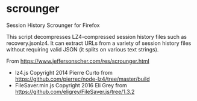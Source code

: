 # scrounger
Session History Scrounger for Firefox

This script decompresses LZ4-compressed session history files such as recovery.jsonlz4. It can extract URLs from a variety of session history files without requiring valid JSON (it splits on various text strings).

From https://www.jeffersonscher.com/res/scrounger.html 

* lz4.js Copyright 2014 Pierre Curto from https://github.com/pierrec/node-lz4/tree/master/build
* FileSaver.min.js Copyright 2016 Eli Grey from https://github.com/eligrey/FileSaver.js/tree/1.3.2
